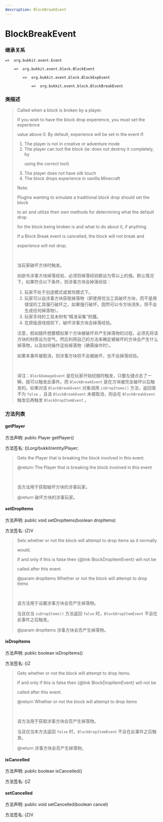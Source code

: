 ```yaml
---
description: BlockBreakEvent
---
```


# BlockBreakEvent

### 继承关系

    =>  org.bukkit.event.Event

        =>  org.bukkit.event.block.BlockEvent

            =>  org.bukkit.event.block.BlockExpEvent

                =>  org.bukkit.event.block.BlockBreakEvent

### 类描述

> Called when a block is broken by a player.
> 
> If you wish to have the block drop experience, you must set the experience
> 
> value above 0. By default, experience will be set in the event if:
> 
> <ol>
> 
> <li>The player is not in creative or adventure mode
> 
> <li>The player can loot the block (ie: does not destroy it completely, by
> 
> using the correct tool)
> 
> <li>The player does not have silk touch
> 
> <li>The block drops experience in vanilla Minecraft
> 
> </ol>
> 
> Note:
> 
> Plugins wanting to simulate a traditional block drop should set the block
> 
> to air and utilize their own methods for determining what the default drop
> 
> for the block being broken is and what to do about it, if anything.
> 
> If a Block Break event is cancelled, the block will not break and
> 
> experience will not drop.
> 
> <br>
> 
> 当玩家破坏方块时触发。
> 
> 如欲令涉事方块掉落经验，必须将掉落经验额设为零以上的值。默认情况下，如果符合以下条件，则涉事方块会掉落经验：
> 
> <ol>
> 
> <li>玩家不处于创造模式或冒险模式下。
> 
> <li>玩家可以自涉事方块获取掉落物（即使用恰当工具破坏方块，而不是用错误的工具强行破坏之。如果强行破坏，固然可以令方块消失，但不会生成任何掉落物）。
> 
> <li>玩家手持的工具未附有“精准采集”附魔。
> 
> <li>在原版游戏规则下，破坏涉事方块会掉落经验。
> 
> </ol>
> 
> 注意，假如插件想要模拟某个方块被破坏并产生掉落物的过程，必须先将该方块的材质设为空气，然后利用自己的方法来确定被破坏的方块会产生什么掉落物，以及如何操作这些掉落物（确需操作时）。
> 
> 如果本事件被取消，则涉事方块将不会被破坏，也不会掉落经验。
> 
> <br>
> 
> 译注：`BlockDamageEvent` 是在玩家开始挖掘时触发，只要左键点击了一瞬，就可以触发此事件。而 `BlockBreakEvent` 是在方块被完全破坏以后触发的。如果对该 `BlockBreakEvent` 对象调用 `isDropItems()` 方法，返回值不为 `false` ，且该 `BlockBreakEvent` 未被取消，则会在 `BlockBreakEvent` 触发后再触发 `BlockDropItemEvent` 。

### 方法列表

#### getPlayer

方法声明: public Player getPlayer()

方法签名: ()Lorg/bukkit/entity/Player;

> Gets the Player that is breaking the block involved in this event.
> 
> @return The Player that is breaking the block involved in this event
> 
> <br>
> 
> 该方法用于获取破坏方块的涉事玩家。
> 
> @return 破坏方块的涉事玩家。

#### setDropItems

方法声明: public void setDropItems(boolean dropItems)

方法签名: (Z)V

> Sets whether or not the block will attempt to drop items as it normally
> 
> would.
> 
> If and only if this is false then {@link BlockDropItemEvent} will not be
> 
> called after this event.
> 
> @param dropItems Whether or not the block will attempt to drop items
> 
> <br>
> 
> 该方法用于设置涉事方块会否产生掉落物。
> 
> 当且仅当 `isDropItems()` 方法返回 `false` 时，`BlockDropItemEvent` 不会在此事件之后触发。
> 
> @param dropItems 涉事方块会否产生掉落物。

#### isDropItems

方法声明: public boolean isDropItems()

方法签名: ()Z

> Gets whether or not the block will attempt to drop items.
> 
> If and only if this is false then {@link BlockDropItemEvent} will not be
> 
> called after this event.
> 
> @return Whether or not the block will attempt to drop items
> 
> <br>
> 
> 该方法用于获取涉事方块会否产生掉落物。
> 
> 当且仅当本方法返回 `false` 时，`BlockDropItemEvent` 不会在此事件之后触发。
> 
> @return 涉事方块会否产生掉落物。

#### isCancelled

方法声明: public boolean isCancelled()

方法签名: ()Z

#### setCancelled

方法声明: public void setCancelled(boolean cancel)

方法签名: (Z)V